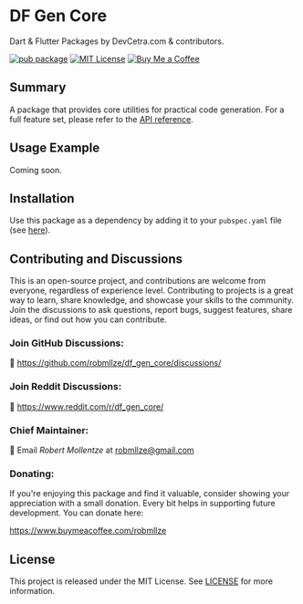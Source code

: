 # DF Gen Core

Dart & Flutter Packages by DevCetra.com & contributors.

[![pub package](https://img.shields.io/pub/v/df_gen_core.svg)](https://pub.dev/packages/df_gen_core)
[![MIT License](https://img.shields.io/badge/License-MIT-blue.svg)](https://raw.githubusercontent.com/robmllze/dart_package_template/main/LICENSE)
[![Buy Me a Coffee](https://img.shields.io/badge/-buy_me_a%C2%A0coffee-gray?logo=buy-me-a-coffee)](https://www.buymeacoffee.com/robmllze)

## Summary

A package that provides core utilities for practical code generation. For a full feature set, please refer to the [API reference](https://pub.dev/documentation/df_gen_core/).

## Usage Example

Coming soon.

## Installation

Use this package as a dependency by adding it to your `pubspec.yaml` file (see [here](https://pub.dev/packages/df_gen_core/install)).

## Contributing and Discussions

This is an open-source project, and contributions are welcome from everyone, regardless of experience level. Contributing to projects is a great way to learn, share knowledge, and showcase your skills to the community. Join the discussions to ask questions, report bugs, suggest features, share ideas, or find out how you can contribute.

### Join GitHub Discussions:

💬 https://github.com/robmllze/df_gen_core/discussions/

### Join Reddit Discussions:

💬 https://www.reddit.com/r/df_gen_core/

### Chief Maintainer:

📧 Email _Robert Mollentze_ at robmllze@gmail.com

### Donating:

If you're enjoying this package and find it valuable, consider showing your appreciation with a small donation. Every bit helps in supporting future development. You can donate here:

https://www.buymeacoffee.com/robmllze

## License

This project is released under the MIT License. See [LICENSE](https://raw.githubusercontent.com/robmllze/df_gen_core/main/LICENSE) for more information.
